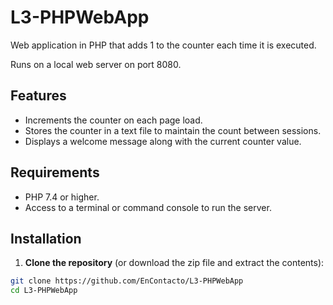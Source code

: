 # L3-PHPWebApp
 Web application in PHP that adds 1 to the counter each time it is executed.

Runs on a local web server on port 8080.

## Features

- Increments the counter on each page load.
- Stores the counter in a text file to maintain the count between sessions.
- Displays a welcome message along with the current counter value.

## Requirements

- PHP 7.4 or higher.
- Access to a terminal or command console to run the server.

## Installation

1. **Clone the repository** (or download the zip file and extract the contents):
````bash
git clone https://github.com/EnContacto/L3-PHPWebApp
cd L3-PHPWebApp

